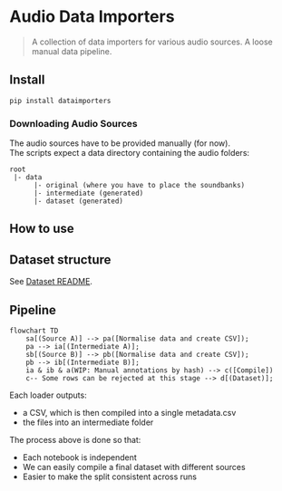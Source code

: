 # Audio Data Importers
> A collection of data importers for various audio sources. A loose manual data pipeline.


## Install

`pip install dataimporters`

### Downloading Audio Sources

The audio sources have to be provided manually (for now).  
The scripts expect a data directory containing the audio folders:  
```
root
 |- data
      |- original (where you have to place the soundbanks)
      |- intermediate (generated)
      |- dataset (generated)
```

## How to use

## Dataset structure

See [Dataset README](data/dataset/README.md).

## Pipeline

```mermaid
flowchart TD
    sa[(Source A)] --> pa([Normalise data and create CSV]);
    pa --> ia[(Intermediate A)];
    sb[(Source B)] --> pb([Normalise data and create CSV]);
    pb --> ib[(Intermediate B)];
    ia & ib & a(WIP: Manual annotations by hash) --> c([Compile])
    c-- Some rows can be rejected at this stage --> d[(Dataset)];
```

Each loader outputs:  
* a CSV, which is then compiled into a single metadata.csv  
* the files into an intermediate folder  

The process above is done so that:  
* Each notebook is independent  
* We can easily compile a final dataset with different sources  
* Easier to make the split consistent across runs  
